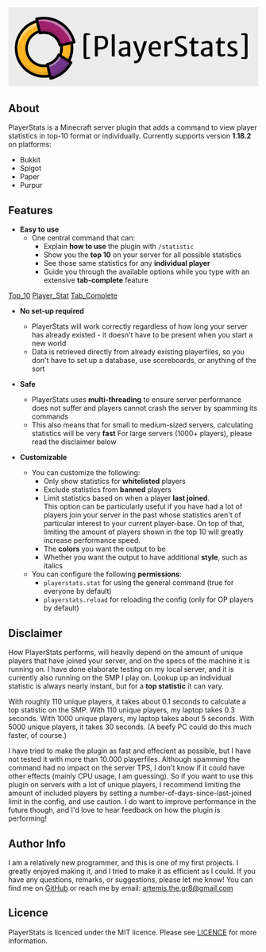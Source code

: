 ![PlayerStats_Logo](src/main/resources/images/logo.png)
## About
PlayerStats is a Minecraft server plugin that adds a command to view player statistics in 
top-10 format or individually. Currently supports version **1.18.2** on platforms:
- Bukkit
- Spigot
- Paper
- Purpur

## Features 
* **Easy to use**
   - One central command that can:
     - Explain **how to use** the plugin with `/statistic`
     - Show you the **top 10** on your server for all possible statistics
     - See those same statistics for any **individual player** 
     - Guide you through the available options while you type with an extensive **tab-complete** feature

[Top_10](src/main/resources/images/top_10.png)
[Player_Stat](src/main/resources/images/player_stat.png)
[Tab_Complete](src/main/resources/images/tab_complete.png)

* **No set-up required**
   - PlayerStats will work correctly regardless of how long your server has already existed - it doesn't 
     have to be present when you start a new world
   - Data is retrieved directly from already existing playerfiles, so you don't have to 
     set up a database, use scoreboards, or anything of the sort

* **Safe**
   - PlayerStats uses **multi-threading** to ensure server performance does not suffer and 
     players cannot crash the server by spamming its commands
   - This also means that for small to medium-sized servers, calculating statistics will be very **fast** 
     For large servers (1000+ players), please read the disclaimer below  

* **Customizable**  
    - You can customize the following:
      - Only show statistics for **whitelisted** players
      - Exclude statistics from **banned** players
      - Limit statistics based on when a player **last joined**.  
        This option can be particularly useful if you have had a lot of players join your server in the past
        whose statistics aren't of particular interest to your current player-base.
        On top of that, limiting the amount of players shown in the top 10 will greatly increase performance speed.
      - The **colors** you want the output to be
      - Whether you want the output to have additional **style**, such as italics 
    - You can configure the following **permissions**:
      - `playerstats.stat` for using the general command (true for everyone by default)
      - `playerstats.reload` for reloading the config (only for OP players by default)

## Disclaimer
How PlayerStats performs, will heavily depend on the amount of unique players that have joined 
your server, and on the specs of the machine it is running on. I have done elaborate testing on 
my local server, and it is currently also running on the SMP I play on. Lookup up an individual
statistic is always nearly instant, but for a **top statistic** it can vary.

With roughly 110 unique players, it takes about 0.1 seconds to calculate a top statistic on the SMP. 
With 110 unique players, my laptop takes 0.3 seconds.
With 1000 unique players, my laptop takes about 5 seconds. 
With 5000 unique players, it takes 30 seconds.
(A beefy PC could do this much faster, of course.) 

I have tried to make the plugin as fast and effecient as possible, but I have not tested it with more than 
10.000 playerfiles. Although spamming the command had no impact on the server TPS, I don't know if
it could have other effects (mainly CPU usage, I am guessing). So if you want to use this plugin on servers
with a lot of unique players, I recommend limiting the amount of included players by setting a 
number-of-days-since-last-joined limit in the config, and use caution. I do want to improve
performance in the future though, and I'd love to hear feedback on how the plugin is performing!

## Author Info
I am a relatively new programmer, and this is one of my first projects. I greatly enjoyed making it, 
and I tried to make it as efficient as I could. If you have any questions, remarks, or suggestions, 
please let me know! You can find me on [GitHub](https://github.com/Artemis-the-gr8) 
or reach me by email: artemis.the.gr8@gmail.com

## Licence
PlayerStats is licenced under the MIT licence. Please see [LICENCE](LICENSE) for more information.
